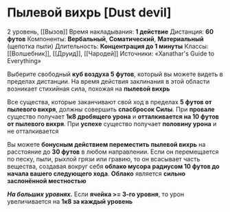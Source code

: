 # Пылевой вихрь [Dust devil]
2 уровень, [[Вызов]]
Время накладывания: **1 действие**
Дистанция: **60 футов**
Компоненты: **Вербальный**, **Соматический**, **Материальный** (щепотка пыли)
Длительность: **Концентрация до 1 минуты**
Классы: [[Волшебник]], [[Друид]], [[Чародей]]
Источники: «Xanathar's Guide to Everything»

Выберите свободный **куб воздуха 5 футов**, который вы можете видеть в пределах дистанции. На время действия заклинания в этой области возникает стихийная сила, похожая на **пылевой вихрь**

Все существа, которые заканчивают свой ход в пределах **5 футов от пылевого вихря**, должны совершить **спасбросок Силы**. При **провале** существо получает **1к8 дробящего урона** и **отталкивается на 10 футов от пылевого вихря**. При **успехе** существо получает **половину урона** и не отталкивается

Вы можете **бонусным действием переместить пылевой вихрь** на расстояние до **30 футов** в любом направлении. Если он перемещается по песку, пыли, рыхлой грязи или гравию, то он всасывает часть вещества, создавая вокруг себя **облако мусора радиусом 10 футов до начала вашего следующего хода**. **Облако** является **сильно заслонённой местностью**

**_На больших уровнях._** Если **ячейка >= 3-го уровня**, то урон увеличивается на **1к8 за каждый уровень**